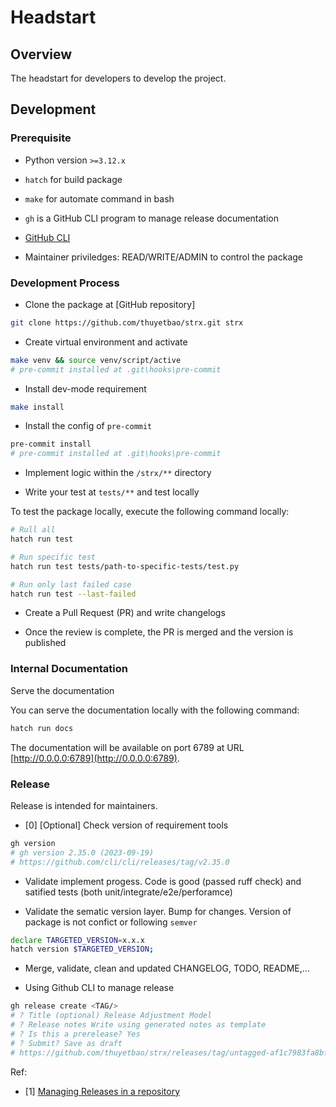 # Headstart

## **Overview**

The headstart for developers to develop the project.

## **Development**

### **Prerequisite**

- Python version `>=3.12.x`

- `hatch` for build package

- `make` for automate command in bash

- `gh` is a GitHub CLI program to manage release documentation

- [GitHub CLI](https://github.com/cli/cli)

- Maintainer priviledges: READ/WRITE/ADMIN to control the package

### **Development Process**

- Clone the package at [GitHub repository]

```bash
git clone https://github.com/thuyetbao/strx.git strx
```

- Create virtual environment and activate

```bash
make venv && source venv/script/active
# pre-commit installed at .git\hooks\pre-commit
```

- Install dev-mode requirement

```bash
make install
```

- Install the config of `pre-commit`

```bash
pre-commit install
# pre-commit installed at .git\hooks\pre-commit
```

- Implement logic within the `/strx/**` directory

- Write your test at `tests/**` and test locally

To test the package locally, execute the following command locally:

```bash
# Rull all
hatch run test

# Run specific test
hatch run test tests/path-to-specific-tests/test.py

# Run only last failed case
hatch run test --last-failed
```

- Create a Pull Request (PR) and write changelogs

- Once the review is complete, the PR is merged and the version is published

### **Internal Documentation**

Serve the documentation

You can serve the documentation locally with the following command:

```bash
hatch run docs
```

The documentation will be available on port 6789 at URL [http://0.0.0.0:6789](http://0.0.0.0:6789).

### **Release**

Release is intended for maintainers.

- [0] [Optional] Check version of requirement tools

```bash
gh version
# gh version 2.35.0 (2023-09-19)
# https://github.com/cli/cli/releases/tag/v2.35.0
```

- Validate implement progess. Code is good (passed ruff check) and satified tests (both unit/integrate/e2e/perforamce)

- Validate the sematic version layer. Bump for changes. Version of package is not confict or following `semver`

```bash
declare TARGETED_VERSION=x.x.x
hatch version $TARGETED_VERSION;
```

- Merge, validate, clean and updated CHANGELOG, TODO, README,...

- Using Github CLI to manage release

```bash
gh release create <TAG/>
# ? Title (optional) Release Adjustment Model
# ? Release notes Write using generated notes as template
# ? Is this a prerelease? Yes
# ? Submit? Save as draft
# https://github.com/thuyetbao/strx/releases/tag/untagged-af1c7983fa8bfa2eb6d0
```

Ref:

- [1] [Managing Releases in a repository](https://docs.github.com/en/repositories/releasing-projects-on-github/managing-releases-in-a-repository?tool=cli)
